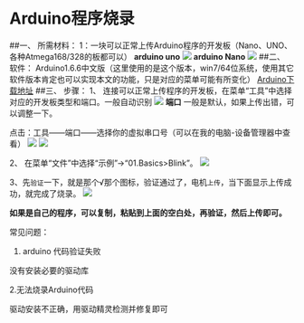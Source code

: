 # Arduino程序烧录

##一、	所需材料：
1：一块可以正常上传Arduino程序的开发板（Nano、UNO、各种Atmega168/328的板都可以）
**arduino uno**
 ![](http://pic2.haibucuo.com/img/2016/04/1.jpg)
 **arduino Nano**
 ![](http://pic2.haibucuo.com/img/2016/04/2.jpg)
##二、	软件：
Arduino1.6.6中文版（这里使用的是这个版本，win7/64位系统，使用其它软件版本肯定也可以实现本文的功能，只是对应的菜单可能有所变化）
[Arduino下载地址](http://www.chuang-ke.com/a/downloads/Arduino/2015/1205/211.html)
##三、	步骤：
1、	连接可以正常上传程序的开发板，在菜单“工具”中选择对应的开发板类型和端口。一般自动识别
![](http://pic2.haibucuo.com/img/2016/05/QQ%E5%9B%BE%E7%89%8720160505214220.jpg)
**端口** 一般是默认，如果上传出错，可以调整一下。

点击：工具——端口——选择你的虚拟串口号（可以在我的电脑-设备管理器中查看）
![](http://pic2.haibucuo.com/img/2016/05/QQ图片20160505214634.jpg)
![](http://pic2.haibucuo.com/img/2016/05/QQ图片20160505214830.jpg)

2、	在菜单“文件”中选择“示例”->“01.Basics>Blink”。
![](http://pic2.haibucuo.com/img/2016/04/QQ截图20160428190653.jpg)

 
3、先`验证`一下，就是那个√那个图标，验证通过了，电机`上传`，当下面显示上传成功，就完成了烧录。
![](http://pic2.haibucuo.com/img/2016/05/QQ图片20160505215025.jpg)

**如果是自己的程序，可以复制，粘贴到上面的空白处，再验证，然后上传即可。**

常见问题：
1. arduino 代码验证失败


  没有安装必要的驱动库

2.无法烧录Arduino代码


驱动安装不正确，用驱动精灵检测并修复即可


